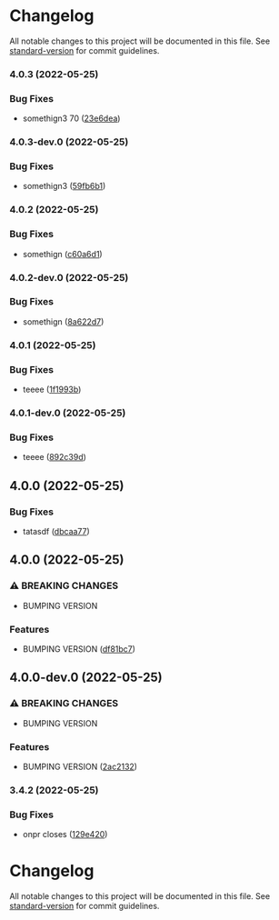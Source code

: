 # Changelog

All notable changes to this project will be documented in this file. See [standard-version](https://github.com/conventional-changelog/standard-version) for commit guidelines.

### 4.0.3 (2022-05-25)


### Bug Fixes

* somethign3 70 ([23e6dea](https://github.com/Ruandv/cypressTesting_POC/commit/23e6dea06aac131394efab11dcf186b938cfd602))

### 4.0.3-dev.0 (2022-05-25)


### Bug Fixes

* somethign3 ([59fb6b1](https://github.com/Ruandv/cypressTesting_POC/commit/59fb6b1381af3766e048e1ed955529c1b4c15962))

### 4.0.2 (2022-05-25)


### Bug Fixes

* somethign ([c60a6d1](https://github.com/Ruandv/cypressTesting_POC/commit/c60a6d1fe7c360a485cc1994246b7f551890f795))

### 4.0.2-dev.0 (2022-05-25)


### Bug Fixes

* somethign ([8a622d7](https://github.com/Ruandv/cypressTesting_POC/commit/8a622d76c226abc006939ed2749e0a5b3a283a12))

### 4.0.1 (2022-05-25)


### Bug Fixes

* teeee ([1f1993b](https://github.com/Ruandv/cypressTesting_POC/commit/1f1993b1c25ec6ac4008e3b360abfe02d02780b1))

### 4.0.1-dev.0 (2022-05-25)


### Bug Fixes

* teeee ([892c39d](https://github.com/Ruandv/cypressTesting_POC/commit/892c39d7429a2d54db46e77a5e5ff4cc98b2f599))

## 4.0.0 (2022-05-25)


### Bug Fixes

* tatasdf ([dbcaa77](https://github.com/Ruandv/cypressTesting_POC/commit/dbcaa7769f62afdd54ac94b227e4085181a5127e))

## 4.0.0 (2022-05-25)


### ⚠ BREAKING CHANGES

* BUMPING VERSION

### Features

* BUMPING VERSION ([df81bc7](https://github.com/Ruandv/cypressTesting_POC/commit/df81bc730d490d8e9fea3c52c06033052cfa497a))

## 4.0.0-dev.0 (2022-05-25)


### ⚠ BREAKING CHANGES

* BUMPING VERSION

### Features

* BUMPING VERSION ([2ac2132](https://github.com/Ruandv/cypressTesting_POC/commit/2ac2132f6cc3ee7a931a0d9ba3196c524b35df3c))

### 3.4.2 (2022-05-25)


### Bug Fixes

* onpr closes ([129e420](https://github.com/Ruandv/cypressTesting_POC/commit/129e42031db09bead286fea1963da0ccaa1d43cb))


# Changelog

All notable changes to this project will be documented in this file. See [standard-version](https://github.com/conventional-changelog/standard-version) for commit guidelines.

